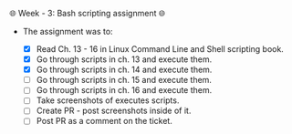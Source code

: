 🌐 Week - 3: Bash scripting assignment 🌐

- The assignment was to: 

    - [x] Read Ch. 13 - 16 in Linux Command Line and Shell scripting book.
    - [x] Go through scripts in ch. 13 and execute them.
    - [x] Go through scripts in ch. 14 and execute them.
    - [ ] Go through scripts in ch. 15 and execute them.
    - [ ] Go through scripts in ch. 16 and execute them.
    - [ ] Take screenshots of executes scripts.
    - [ ] Create PR - post screenshots inside of it.
    - [ ] Post PR as a comment on the ticket.